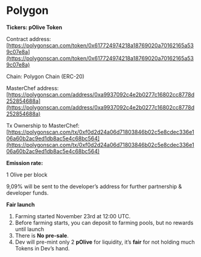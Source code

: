 # Polygon



**Tickers: pOlive Token**

Contract address: [https://polygonscan.com/token/0x617724974218a18769020a70162165a539c07e8a](https://polygonscan.com/token/0x617724974218a18769020a70162165a539c07e8a)

Chain: Polygon Chain (ERC-20)

MasterChef address: [https://polygonscan.com/address/0xa9937092c4e2b0277c16802cc8778d252854688a](https://polygonscan.com/address/0xa9937092c4e2b0277c16802cc8778d252854688a)

Tx Ownership to MasterChef: [https://polygonscan.com/tx/0xf0d2d24a06d71803846b02c5e8cdec336e106a60b2ac9ed1db8ac5e4c68bc564](https://polygonscan.com/tx/0xf0d2d24a06d71803846b02c5e8cdec336e106a60b2ac9ed1db8ac5e4c68bc564)

**Emission rate:**

1 Olive per block

9,09% will be sent to the developer’s address for further partnership & developer funds.

**Fair launch**

1. Farming started November 23rd at 12:00 UTC.
2. Before farming starts, you can deposit to farming pools, but no rewards until launch
3. There is **No pre-sale**.
4. Dev will pre-mint only 2 **pOlive** for liquidity, it’s **fair** for not holding much Tokens in Dev’s hand.
